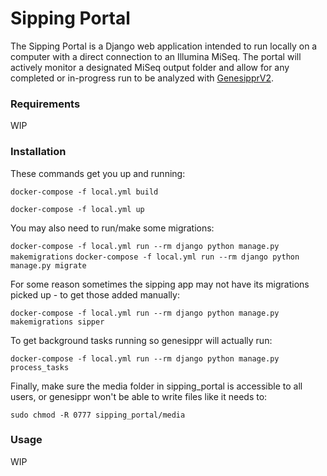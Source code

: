 Sipping Portal
==============

The Sipping Portal is a Django web application intended to run locally
on a computer with a direct connection to an Illumina MiSeq. 
The portal will actively monitor a designated MiSeq output folder 
and allow for any completed or in-progress run to be analyzed with 
[GenesipprV2](https://github.com/OLC-Bioinformatics/geneSipprV2).
 

### Requirements
WIP

### Installation
These commands get you up and running:

`docker-compose -f local.yml build`

`docker-compose -f local.yml up`

You may also need to run/make some migrations:

`docker-compose -f local.yml run --rm django python manage.py makemigrations`
`docker-compose -f local.yml run --rm django python manage.py migrate`

For some reason sometimes the sipping app may not have its migrations picked up - to get those added manually:

`docker-compose -f local.yml run --rm django python manage.py makemigrations sipper`

To get background tasks running so genesippr will actually run:

`docker-compose -f local.yml run --rm django python manage.py process_tasks`

Finally, make sure the media folder in sipping_portal is accessible to all users, or genesippr won't be able
to write files like it needs to:

`sudo chmod -R 0777 sipping_portal/media`

### Usage
WIP
